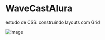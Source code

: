 # WaveCastAlura
estudo de CSS: construindo layouts com Grid

![image](https://github.com/user-attachments/assets/d5e6210a-9e88-4afd-ae49-dde64a635d49)
